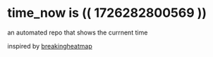 # time_now is (( 1726282800569 ))

an automated repo that shows the currnent time

inspired by [breakingheatmap](https://github.com/breakingheatmap/breakingheatmap)